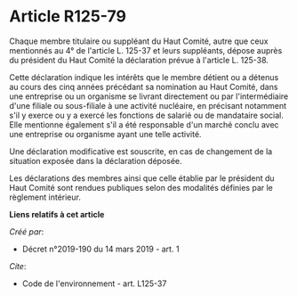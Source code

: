 # Article R125-79

Chaque membre titulaire ou suppléant du Haut Comité, autre que ceux mentionnés au 4° de l'article L. 125-37 et leurs
suppléants, dépose auprès du président du Haut Comité la déclaration prévue à l'article L. 125-38. 

Cette déclaration indique les intérêts que le membre détient ou a détenus au cours des cinq années précédant sa nomination au
Haut Comité, dans une entreprise ou un organisme se livrant directement ou par l'intermédiaire d'une filiale ou sous-filiale
à une activité nucléaire, en précisant notamment s'il y exerce ou y a exercé les fonctions de salarié ou de mandataire
social. Elle mentionne également s'il a été responsable d'un marché conclu avec une entreprise ou organisme ayant une telle
activité. 

Une déclaration modificative est souscrite, en cas de changement de la situation exposée dans la déclaration déposée. 

Les déclarations des membres ainsi que celle établie par le président du Haut Comité sont rendues publiques selon des
modalités définies par le règlement intérieur.

**Liens relatifs à cet article**

_Créé par_:

  - Décret n°2019-190 du 14 mars 2019 - art. 1

_Cite_:

  - Code de l'environnement - art. L125-37
